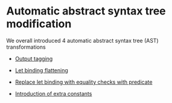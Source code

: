 # Automatic abstract syntax tree modification

We overall introduced 4 automatic abstract syntax tree (AST) transformations

- [Output tagging](output_tag.md)

- [Let binding flattening](let_binding_flatten.md)

- [Replace let binding with equality checks with predicate](let_eq_to_pred.md)

- [Introduction of extra constants](add_extra_consts.md)
